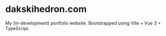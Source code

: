 # dakskihedron.com

My (in-development) portfolio website. Bootstrapped using Vite + Vue 3 + TypeScript.
